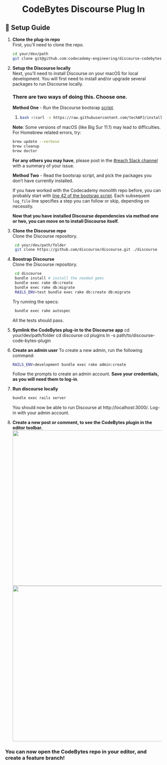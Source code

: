 <h1 align="center">
  CodeBytes Discourse Plug In
</h1>


## 🚀 Setup Guide

1.  **Clone the plug-in repo**  
    First, you'll need to clone the repo.

    ```sh
    cd your/dev/path
    git clone git@github.com:codecademy-engineering/discourse-codebytes-plugin.git
    ```

1. **Setup the Discourse locally**  
    Next, you'll need to install Discourse on your macOS for local development. You will first need to install and/or upgrade several packages to run Discourse locally.

    ### There are two ways of doing this. Choose one.
    **Method One** - Run the Discourse bootsrap [script](https://github.com/techAPJ/install-rails/blob/master/mac).  
    
    1. 
        ```sh
        bash <(curl -s https://raw.githubusercontent.com/techAPJ/install-rails/master/mac)
        ```
    **Note**: Some versions of macOS (like Big Sur 11.1) may lead to difficulties.  
    For Homebrew related errors, try:
    ```sh
    brew update --verbose
    brew cleanup
    brew doctor
    ```
    **For any others you may have**, please post in the [#reach Slack channel](https://codecademy.slack.com/archives/C0179DHDBST) with a summary of your issue.  

    **Method Two** - Read the bootsrap script, and pick the packages you don’t have currently installed.  
    
    If you have worked with the Codecademy monolith repo before, you can probably start with [line 42 of the bootsrap script](https://github.com/techAPJ/install-rails/blob/master/mac#L42). Each subsequent `log_file` line specifies a step you can follow or skip, depending on necessity.  

    **Now that you have installed Discourse dependencies via method one **or** two, you can move on to install Discourse itself.**
 
1. **Clone the Discourse repo**  
   Clone the Discourse repository.
   ```sh
    cd your/dev/path/folder
    git clone https://github.com/discourse/discourse.git ./discourse
    ```

1. **Boostrap Discourse**  
   Clone the Discourse repository.
   ```sh
    cd discourse
    bundle install # install the needed gems
    bundle exec rake db:create
    bundle exec rake db:migrate
    RAILS_ENV=test bundle exec rake db:create db:migrate
    ```
   Try running the specs:
   ```sh
    bundle exec rake autospec
    ```
   All the tests should pass.

1. **Symlink the CodeBytes plug-in to the Discourse app**
   cd your/dev/path/folder
   cd discourse
   cd plugins
   ln -s path/to/discourse-code-bytes-plugin

1. **Create an admin user**
   To create a new admin, run the following command:
    ```sh
    RAILS_ENV=development bundle exec rake admin:create
    ```
    Follow the prompts to create an admin account. **Save your credentials, as you will need them to log-in**.

1. **Run discourse locally**
    ```sh
    bundle exec rails server
    ```
    You should now be able to run Discourse at http://localhost:3000/. Log-in with your admin account.
    
1. **Create a new post or comment, to see the CodeBytes plugin in the editor toolbar.**
   <img src="https://p82.f1.n0.cdn.getcloudapp.com/items/7Kup0jBo/4ac9701b-6706-445c-b517-b55e467bc49f.gif?source=viewer&v=1e220bfb98758fd5b9e186efa21545bc" height="500"/>
   <img src="https://p82.f1.n0.cdn.getcloudapp.com/items/L1uN76xk/cfddaf1a-e509-4cdc-9633-ada88c733612.png?source=viewer&v=e4ab7fec67566d30fcffa703af3045ee" height="500"/>

### You can now open the CodeBytes repo in your editor, and create a feature branch!
   
